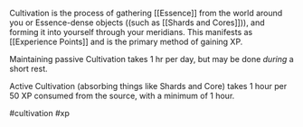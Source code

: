 Cultivation is the process of gathering [[Essence]] from the world around you or Essence-dense objects ((such as [[Shards and Cores]])), and forming it into yourself through your meridians. This manifests as [[Experience Points]] and is the primary method of gaining XP.

Maintaining passive Cultivation takes 1 hr per day, but may be done *during* a short rest.

Active Cultivation (absorbing things like Shards and Core) takes 1 hour per 50 XP consumed from the source, with a minimum of 1 hour.

#cultivation
#xp